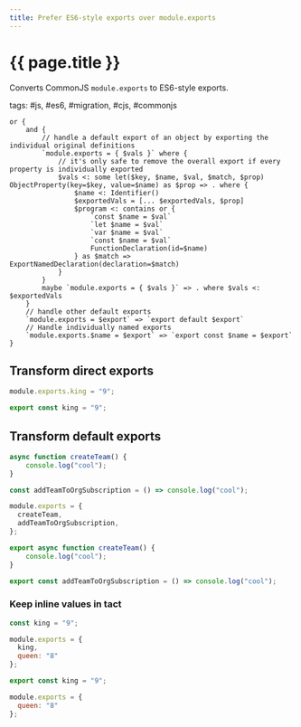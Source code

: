 ```yaml
---
title: Prefer ES6-style exports over module.exports
---
```

# {{ page.title }}

Converts CommonJS `module.exports` to ES6-style exports.

tags: #js, #es6, #migration, #cjs, #commonjs

```grit
or {
    and {
        // handle a default export of an object by exporting the individual original definitions
        `module.exports = { $vals }` where {
            // it's only safe to remove the overall export if every property is individually exported
            $vals <: some let($key, $name, $val, $match, $prop) ObjectProperty(key=$key, value=$name) as $prop => . where {
                $name <: Identifier()
                $exportedVals = [... $exportedVals, $prop]
                $program <: contains or {
                    `const $name = $val`
                    `let $name = $val`
                    `var $name = $val`
                    `const $name = $val`
                    FunctionDeclaration(id=$name)
                } as $match => ExportNamedDeclaration(declaration=$match)
            }
        }
        maybe `module.exports = { $vals }` => . where $vals <: $exportedVals
    }
    // handle other default exports
    `module.exports = $export` => `export default $export`
    // Handle individually named exports
    `module.exports.$name = $export` => `export const $name = $export`
}
```

## Transform direct exports

```js
module.exports.king = "9";
```
```js
export const king = "9";
```

## Transform default exports

```js
async function createTeam() { 
    console.log("cool");
}

const addTeamToOrgSubscription = () => console.log("cool");

module.exports = {
  createTeam,
  addTeamToOrgSubscription,
};
```
```js
export async function createTeam() { 
    console.log("cool");
}

export const addTeamToOrgSubscription = () => console.log("cool");
```

### Keep inline values in tact

```js
const king = "9";

module.exports = {
  king,
  queen: "8"
};
```
```js
export const king = "9";

module.exports = {
  queen: "8"
};
```